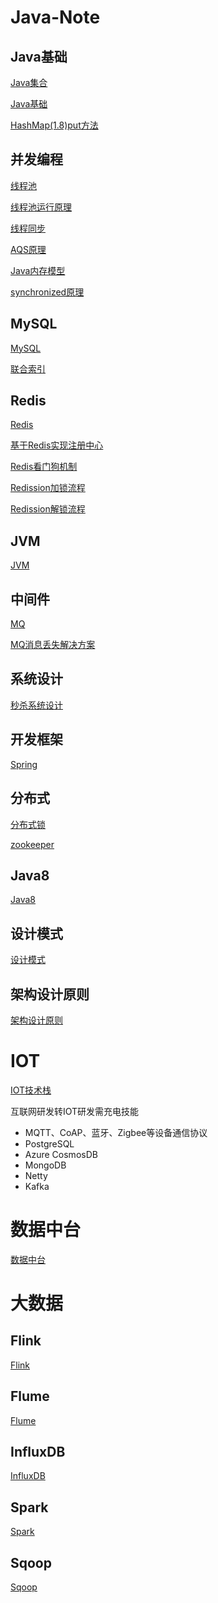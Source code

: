 # Java-Note

## Java基础

[Java集合](https://www.processon.com/view/link/5d63e96ce4b0869fa423046e)

[Java基础](https://www.processon.com/view/link/5d67c27ee4b09176f3046929)

[HashMap(1.8)put方法](https://www.processon.com/view/link/5d61555ae4b0d780770ad813)



## 并发编程

[线程池](https://www.processon.com/view/link/5ede3ec707912965e7d9d183)

[线程池运行原理](https://www.processon.com/view/link/5d627381e4b0869fa42167e0)

[线程同步](https://www.processon.com/view/link/5d6b4187e4b0ee8929c3e8ca)

[AQS原理](https://www.processon.com/view/link/5eed73416376891e81da1526)

[Java内存模型](https://www.processon.com/view/link/5eed8362e401fd1fd2a1a8b2)

[synchronized原理](https://www.processon.com/view/link/5d6cae12e4b0ee8929c4ddc9)



## MySQL

[MySQL](https://www.processon.com/view/link/5d64b089e4b051fcd68f4c2a)

[联合索引](https://www.processon.com/view/link/5d62307ee4b09965fad009e5)



## Redis

[Redis](https://www.processon.com/view/link/5d97f75ae4b03d4e28a6ccd8)

[基于Redis实现注册中心](https://www.processon.com/view/link/5eeeb34df346fb1ae572135b)

[Redis看门狗机制](https://www.processon.com/view/link/5efbbd3707912929cb687370)

[Redission加锁流程](https://www.processon.com/view/link/5d667bd1e4b0fc50cf9ec1af)

[Redission解锁流程](https://www.processon.com/view/link/5d668f60e4b0b951eda53850)

## JVM

[JVM](https://www.processon.com/view/link/5d6a18b9e4b051fcd68fc23d)



## 中间件

[MQ](https://www.processon.com/view/link/5dac5afee4b03d4e28a91ed3)

[MQ消息丢失解决方案](https://www.processon.com/view/link/5eef17db07912929cb52dfdc)



## 系统设计

[秒杀系统设计](https://www.processon.com/view/link/5e1aff41e4b061a80c7451e3)



## 开发框架

[Spring](https://www.processon.com/view/link/5ede50445653bb2925899a0b)



## 分布式

[分布式锁](https://www.processon.com/view/link/5e80af41e4b012e940b1314d)

[zookeeper](https://www.processon.com/view/link/5f2b4bdb0791297d38d7eb03)

## Java8

[Java8](https://github.com/lwl888/Java-Note/blob/master/Java8.md)

## 设计模式

[设计模式](https://github.com/lwl888/Java-Note/blob/master/设计模式.md)

## 架构设计原则

[架构设计原则](https://github.com/lwl888/Java-Note/blob/master/架构设计原则.md)

# IOT

[IOT技术栈](https://www.processon.com/view/link/6075970e0791293688807aa8)

互联网研发转IOT研发需充电技能

- MQTT、CoAP、蓝牙、Zigbee等设备通信协议
- PostgreSQL
- Azure CosmosDB
- MongoDB
- Netty
- Kafka

# 数据中台

[数据中台](https://github.com/lwl888/Java-Note/blob/master/%E6%95%B0%E6%8D%AE%E4%B8%AD%E5%8F%B0.md)

# 大数据

## Flink

 [Flink](https://github.com/lwl888/Java-Note/blob/master/Flink.md)

## Flume

[Flume](https://github.com/lwl888/Java-Note/blob/master/Flume.md)

## InfluxDB

[InfluxDB](https://github.com/lwl888/Java-Note/blob/master/InfluxDB.md)

## Spark

[Spark](https://github.com/lwl888/Java-Note/blob/master/Spark.md)

## Sqoop

[Sqoop](https://github.com/lwl888/Java-Note/blob/master/Sqoop.md)


